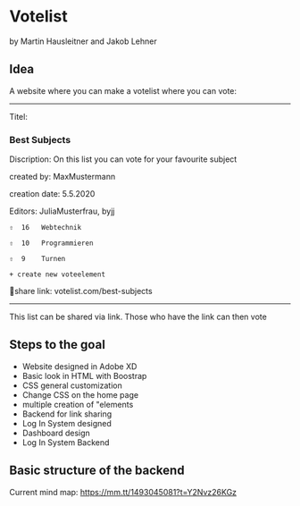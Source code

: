 # Votelist
by Martin Hausleitner and Jakob Lehner

## Idea

A website where you can make a votelist where you can vote:


------------------------------------

 Titel: 
### Best Subjects
Discription:
On this list you can vote for your favourite subject

created by: MaxMustermann

creation date: 5.5.2020

Editors: JuliaMusterfrau, byjj



```
⇧  16   Webtechnik
```
```
⇧  10   Programmieren
```
```
⇧  9    Turnen
```
```
+ create new voteelement
```


🔗share link: votelist.com/best-subjects

------------------------------------


This list can be shared via link.
Those who have the link can then vote

## Steps to the goal

+ Website designed in Adobe XD
+ Basic look in HTML with Boostrap
+ CSS general customization
+ Change CSS on the home page
+ multiple creation of "elements
+ Backend for link sharing
+ Log In System designed
+ Dashboard design
+ Log In System Backend

## Basic structure of the backend
Current mind map: https://mm.tt/1493045081?t=Y2Nvz26KGz

